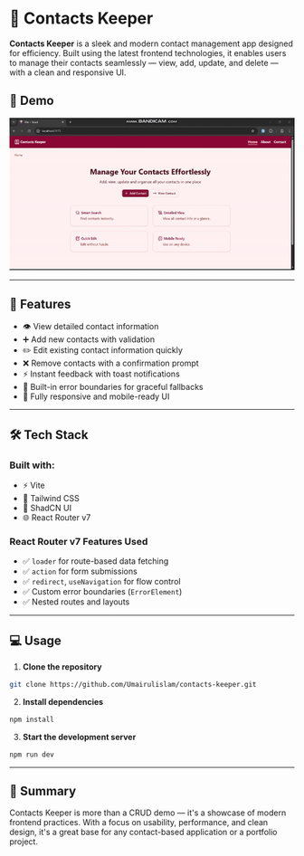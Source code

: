 # 📇 Contacts Keeper

**Contacts Keeper** is a sleek and modern contact management app designed for efficiency. Built using the latest frontend technologies, it enables users to manage their contacts seamlessly — view, add, update, and delete — with a clean and responsive UI.

## 🎥 Demo

![Contacts Keeper Demo](./src/assets/demo.gif)

---

## 🚀 Features

- 👁️ View detailed contact information
- ➕ Add new contacts with validation
- ✏️ Edit existing contact information quickly
- ❌ Remove contacts with a confirmation prompt
- ⚡ Instant feedback with toast notifications
- 🧠 Built-in error boundaries for graceful fallbacks
- 📱 Fully responsive and mobile-ready UI

---

## 🛠️ Tech Stack

### Built with:

- ⚡️ Vite
- 🎨 Tailwind CSS
- 🧩 ShadCN UI
- 🌐 React Router v7

### React Router v7 Features Used

- ✅ `loader` for route-based data fetching
- ✅ `action` for form submissions
- ✅ `redirect`, `useNavigation` for flow control
- ✅ Custom error boundaries (`ErrorElement`)
- ✅ Nested routes and layouts

---

## 💻 Usage

1. **Clone the repository**

```bash
git clone https://github.com/Umairulislam/contacts-keeper.git
```

2. **Install dependencies**

```bash
npm install
```

3. **Start the development server**

```bash
npm run dev
```

---

## 📌 Summary

Contacts Keeper is more than a CRUD demo — it's a showcase of modern frontend practices. With a focus on usability, performance, and clean design, it's a great base for any contact-based application or a portfolio project.
